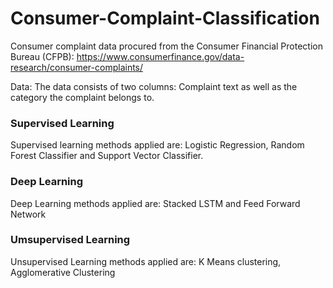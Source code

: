 # Consumer-Complaint-Classification

Consumer complaint data procured from the Consumer Financial Protection Bureau (CFPB): https://www.consumerfinance.gov/data-research/consumer-complaints/

Data: The data consists of two columns: Complaint text as well as the category the complaint belongs to.

### Supervised Learning
Supervised learning methods applied are: Logistic Regression, Random Forest Classifier and Support Vector Classifier.

### Deep Learning
Deep Learning methods applied are: Stacked LSTM and Feed Forward Network

### Umsupervised Learning
Unsupervised Learning methods applied are: K Means clustering, Agglomerative Clustering

